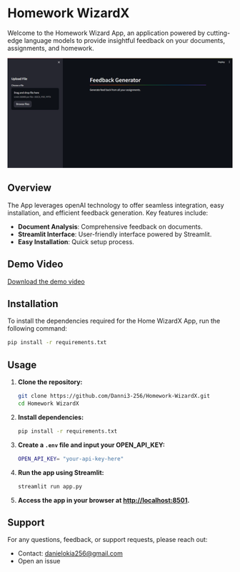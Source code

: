 # Homework WizardX

Welcome to the Homework Wizard App, an application powered by cutting-edge language models to provide insightful feedback on your documents, assignments, and homework.

![Homework WizardX](./Images/home.PNG)

## Overview

The App leverages openAI technology to offer seamless integration, easy installation, and efficient feedback generation. Key features include:

- **Document Analysis**: Comprehensive feedback on documents.
- **Streamlit Interface**: User-friendly interface powered by Streamlit.
- **Easy Installation**: Quick setup process.

## Demo Video

[Download the demo video](./Video/video.mp4)

## Installation

To install the dependencies required for the Home WizardX App, run the following command:

```bash
pip install -r requirements.txt
```

## Usage

1. **Clone the repository:**

    ```bash
    git clone https://github.com/Danni3-256/Homework-WizardX.git
    cd Homework WizardX
    ```

2. **Install dependencies:**

    ```bash
    pip install -r requirements.txt
    ```

3. **Create a `.env` file and input your OPEN_API_KEY:**

    ```bash
    OPEN_API_KEY= "your-api-key-here"
    ```

4. **Run the app using Streamlit:**

    ```bash
    streamlit run app.py
    ```

5. **Access the app in your browser at [http://localhost:8501](http://localhost:8501).**

## Support

For any questions, feedback, or support requests, please reach out:

- Contact: [danielokia256@gmail.com](mailto:danielokia256@gmail.com)
- Open an issue


